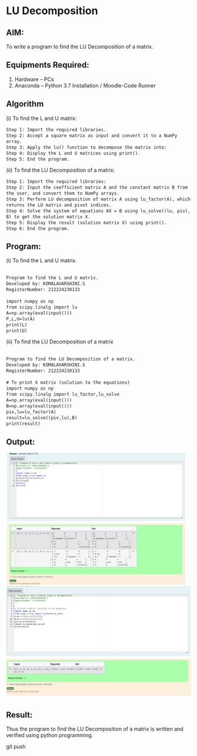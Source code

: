 # LU Decomposition 

## AIM:
To write a program to find the LU Decomposition of a matrix.

## Equipments Required:
1. Hardware – PCs
2. Anaconda – Python 3.7 Installation / Moodle-Code Runner

## Algorithm
(i) To find the L and U matrix:
```
Step 1: Import the required libraries.
Step 2: Accept a square matrix as input and convert it to a NumPy array.
Step 3: Apply the lu() function to decompose the matrix into:
Step 4: Display the L and U matrices using print().
Step 5: End the program.
```

(ii) To find the LU Decomposition of a matrix:
```
Step 1: Import the required libraries:
Step 2: Input the coefficient matrix A and the constant matrix B from the user, and convert them to NumPy arrays.
Step 3: Perform LU decomposition of matrix A using lu_factor(A), which returns the LU matrix and pivot indices.
Step 4: Solve the system of equations AX = B using lu_solve((lu, piv), B) to get the solution matrix X.
Step 5: Display the result (solution matrix X) using print().
Step 6: End the program.
```
## Program:
(i) To find the L and U matrix.

```

Program to find the L and U matrix.
Developed by: KOMALAVARSHINI.S
RegisterNumber: 212224230133

import numpy as np
from scipy.linalg import lu
A=np.array(eval(input()))
P,L,U=lu(A)
print(L)
print(U)

```
(ii) To find the LU Decomposition of a matrix
```

Program to find the LU Decomposition of a matrix.
Developed by: KOMALAVARSHINI.S
RegisterNumber: 212224230133

# To print X matrix (solution to the equations)
import numpy as np
from scipy.linalg import lu_factor,lu_solve
A=np.array(eval(input()))
B=np.array(eval(input()))
piv,lu=lu_factor(A)
result=lu_solve((piv,lu),B)
print(result)

```

## Output:

![alt text](5a.png)
![alt text](5b.png)




## Result:
Thus the program to find the LU Decomposition of a matrix is written and verified using python programming.

git push